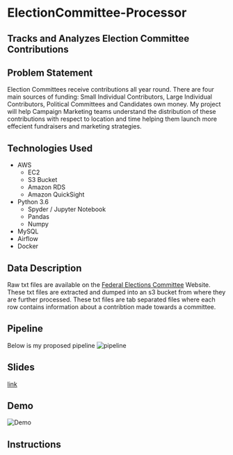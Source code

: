 # ElectionCommittee-Processor

## Tracks and Analyzes Election Committee Contributions

## Problem Statement
Election Committees receive contributions all year round. There are four main sources of funding: Small Individual Contributors, Large Individual Contributors, Political Committees and Candidates own money. My project will help Campaign Marketing teams understand the distribution of these contributions with respect to location and time helping them launch more effecient fundraisers and marketing strategies.  

## Technologies Used
- AWS
  - EC2
  - S3 Bucket
  - Amazon RDS
  - Amazon QuickSight
- Python 3.6
  - Spyder / Jupyter Notebook
  - Pandas
  - Numpy
- MySQL
- Airflow
- Docker

## Data Description
Raw txt files are available on the [Federal Elections Committee](https://www.fec.gov/data/browse-data/?tab=bulk-data) Website. These txt files are extracted and dumped into an s3 bucket from where they are further processed. These txt files are tab separated files where each row contains information about a contribtion made towards a committee.

## Pipeline
Below is my proposed pipeline
![pipeline](https://user-images.githubusercontent.com/48104421/85505590-a7af8b00-b5bc-11ea-9776-1ea19f9f3080.png)
## Slides
[link](https://docs.google.com/presentation/d/11tgObQu23-wopmqbK_SRQUFK9fxzm5Cb/edit#slide=id.p8)

## Demo

![Demo](Frontend/Demo_recording.gif)

## Instructions
